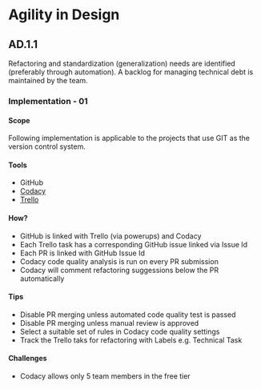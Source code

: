 Agility in Design
=================

## AD.1.1

Refactoring and standardization (generalization) needs are identified (preferably through automation). A backlog for managing technical debt is maintained by the team.

### Implementation - 01

#### Scope
Following implementation is applicable to the projects that use GIT as the version control system. 

#### Tools
- GitHub
- [Codacy](https://www.codacy.com/)
- [Trello](https://trello.com/)

#### How?
- GitHub is linked with Trello (via powerups) and Codacy
- Each Trello task has a corresponding GitHub issue linked via Issue Id
- Each PR is linked with GitHub Issue Id 
- Codacy code quality analysis is run on every PR submission
- Codacy will comment refactoring suggessions below the PR automatically 

#### Tips
- Disable PR merging unless automated code quality test is passed
- Disable PR merging unless manual review is approved
- Select a suitable set of rules in Codacy code quality settings
- Track the Trello taks for refactoring with Labels e.g. Technical Task 

#### Challenges
- Codacy allows only 5 team members in the free tier 
